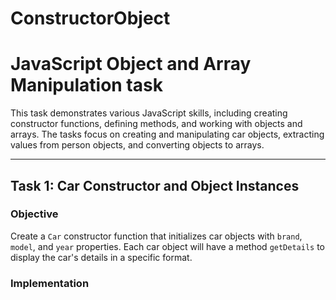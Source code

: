 # ConstructorObject
# JavaScript Object and Array Manipulation task

This task demonstrates various JavaScript skills, including creating constructor functions, defining methods, and working with objects and arrays. The tasks focus on creating and manipulating car objects, extracting values from person objects, and converting objects to arrays.

---

## Task 1: Car Constructor and Object Instances

### Objective
Create a `Car` constructor function that initializes car objects with `brand`, `model`, and `year` properties. Each car object will have a method `getDetails` to display the car's details in a specific format.

### Implementation
```javascript


